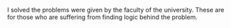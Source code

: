 I solved the problems were given by the faculty of the university. These are for those who are suffering from finding logic behind the problem.
